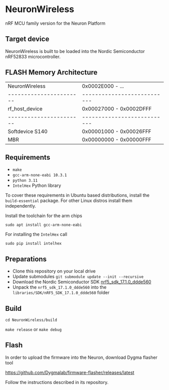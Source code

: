 # NeuronWireless
nRF MCU family version for the Neuron Platform

## Target device
NeuronWireless is built to be loaded into the Nordic Semiconductor nRF52833 microcontroller.

## FLASH Memory Architecture

|                       |                           |
|-----------------------|---------------------------|
| NeuronWireless        | 0x0002E000 - ...          |
|-----------------------|---------------------------|
| rf_host_device        | 0x00027000 - 0x0002DFFF   |
|-----------------------|---------------------------|
| Softdevice S140       | 0x00001000 - 0x00026FFF   |
| MBR                   | 0x00000000 - 0x00000FFF   |

## Requirements
* `make`
* `gcc-arm-none-eabi 10.3.1`
* `python 3.11`
* `IntelHex` Python library

To cover these requirements in Ubuntu based distributions, install the `build-essential` package. For other Linux distros install them independently.

Install the toolchain for the arm chips

```sudo apt install gcc-arm-none-eabi```

For installing the `IntelHex` call

```sudo pip install intelhex```

## Preparations

* Clone this repository on your local drive
* Update submodules `git submodule update --init --recursive`
* Download the Nordic Semiconductor SDK [nrf5_sdk_17.1.0_ddde560](https://nsscprodmedia.blob.core.windows.net/prod/software-and-other-downloads/sdks/nrf5/binaries/nrf5_sdk_17.1.0_ddde560.zip)
* Unpack the `nrf5_sdk_17.1.0_ddde560` into the `libraries/SDK/nRF5_SDK_17.1.0_ddde560` folder

## Build

`cd NeuronWireless/build`

`make release` or `make debug`

## Flash

In order to upload the firmware into the Neuron, download Dygma flasher tool

https://github.com/Dygmalab/firmware-flasher/releases/latest

Follow the instructions described in its repository.
